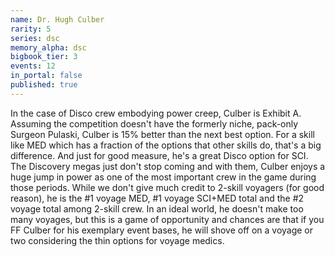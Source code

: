 ```yaml
---
name: Dr. Hugh Culber
rarity: 5
series: dsc
memory_alpha: dsc
bigbook_tier: 3
events: 12
in_portal: false
published: true
---
```


In the case of Disco crew embodying power creep, Culber is Exhibit A. Assuming the competition doesn't have the formerly niche, pack-only Surgeon Pulaski, Culber is 15% better than the next best option. For a skill like MED which has a fraction of the options that other skills do, that's a big difference. And just for good measure, he's a great Disco option for SCI. The Discovery megas just don't stop coming and with them, Culber enjoys a huge jump in power as one of the most important crew in the game during those periods. While we don't give much credit to 2-skill voyagers (for good reason), he is the #1 voyage MED, #1 voyage SCI+MED total and the #2 voyage total among 2-skill crew. In an ideal world, he doesn't make too many voyages, but this is a game of opportunity and chances are that if you FF Culber for his exemplary event bases, he will shove off on a voyage or two considering the thin options for voyage medics.

